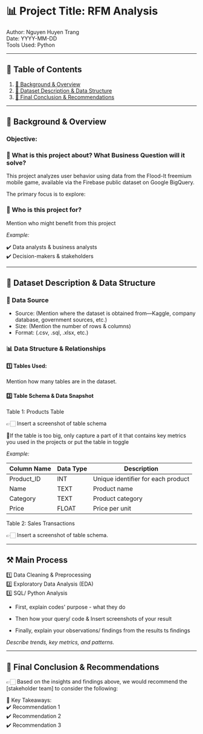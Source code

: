 # 📊 Project Title: RFM Analysis
Author: Nguyen Huyen Trang  
Date: YYYY-MM-DD  
Tools Used: Python

---

## 📑 Table of Contents  
1. [📌 Background & Overview](#-background--overview)  
2. [📂 Dataset Description & Data Structure](#-dataset-description--data-structure)  
3. [🔎 Final Conclusion & Recommendations](#-final-conclusion--recommendations)

---

## 📌 Background & Overview  

### Objective:
### 📖 What is this project about? What Business Question will it solve?

This project analyzes user behavior using data from the Flood-It freemium mobile game, available via the Firebase public dataset on Google BigQuery.

The primary focus is to explore:
 


### 👤 Who is this project for?  

Mention who might benefit from this project 

 _Example:_

✔️ Data analysts & business analysts  
✔️ Decision-makers & stakeholders  



---

## 📂 Dataset Description & Data Structure  

### 📌 Data Source  
- Source: (Mention where the dataset is obtained from—Kaggle, company database, government sources, etc.)  
- Size: (Mention the number of rows & columns)  
- Format: (.csv, .sql, .xlsx, etc.)  

### 📊 Data Structure & Relationships  

#### 1️⃣ Tables Used:  
Mention how many tables are in the dataset.  

#### 2️⃣ Table Schema & Data Snapshot  

Table 1: Products Table  

👉🏻 Insert a screenshot of table schema 

📌If the table is too big, only capture a part of it that contains key metrics you used in the projects or put the table in toggle

 _Example:_

| Column Name | Data Type | Description |  
|-------------|----------|-------------|  
| Product_ID  | INT      | Unique identifier for each product |  
| Name        | TEXT     | Product name |  
| Category    | TEXT     | Product category |  
| Price       | FLOAT    | Price per unit |  


Table 2: Sales Transactions  

👉🏻 Insert a screenshot of table schema.


---

## ⚒️ Main Process

1️⃣ Data Cleaning & Preprocessing  
2️⃣ Exploratory Data Analysis (EDA)  
3️⃣ SQL/ Python Analysis 

- First, explain codes' purpose - what they do

- Then how your query/ code & Insert screenshots of your result

- Finally, explain your observations/ findings from the results  ts findings
  
 _Describe trends, key metrics, and patterns._  

---

## 🔎 Final Conclusion & Recommendations  

👉🏻 Based on the insights and findings above, we would recommend the [stakeholder team] to consider the following:  

📌 Key Takeaways:  
✔️ Recommendation 1  
✔️ Recommendation 2  
✔️ Recommendation 3
